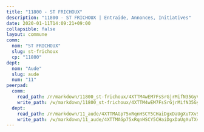 ```yaml
---
title: "11800 - ST FRICHOUX"
description: "11800 - ST FRICHOUX | Entraide, Annonces, Initiatives"
date: 2020-01-11T14:09:21+09:00
collapsible: false
layout: commune
comm:
  nom: "ST FRICHOUX"
  slug: st-frichoux
  cp: "11800"
dept:
  nom: "Aude"
  slug: aude
  num: "11"
peerpad:
  comm:
    read_path: /r/markdown/11800_st-frichoux/4XTTM4wEM7FsSrGjrMifN35GyVSenETybHEgTLCAM4b88dJqi
    write_path: /w/markdown/11800_st-frichoux/4XTTM4wEM7FsSrGjrMifN35GyVSenETybHEgTLCAM4b88dJqi-K3TgTwkBdJXKWpPzcaxNiUgsFAjuvuTUhpdwCqCZrc5XTgNLHiYrBEkBSW1K7WnXBbBrC9hNaRrX9pL45t2mk8RkFUkMkuzfZZrR6yFKPh83hpaPT4x1jDvM2guTFsd25Bg61p5i
  dept:
    read_path: /r/markdown/11_aude/4XTTMAGp75xRqnHSCY5CHaiDgxDaUgXuTXvSZDHnY1JdjJiUk
    write_path: /w/markdown/11_aude/4XTTMAGp75xRqnHSCY5CHaiDgxDaUgXuTXvSZDHnY1JdjJiUk-K3TgUenjCPDfs1W21bst2JvrPDW324QBfMvPid11puzXxXGQEeNw9p4QtfnUhSn4LYSwR6UDBQmdr3wFq2CDRGqNz2QynSm58zgCpz2PKP6Y24UTpxW22MudfeZ339ZPKnHm6XTr
---
```


